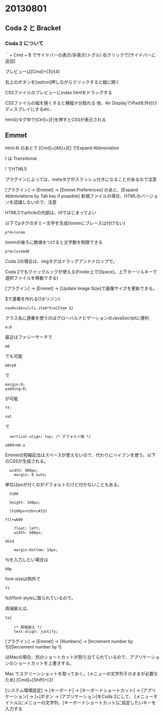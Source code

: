 # 20130801

## Coda 2 と Bracket

### Coda 2 について

＾+ Cmd + B でサイドバーの表示/非表示(トグル)
右クリックで[サイドバーに追加]

プレビューは[Cmd]+[3]/[4]

右上のボタンを[option]押しながらクリックすると縦に開く

CSSファイルのプレビューにindex.htmlをドラッグする

CSSファイルの幅を狭くすると横幅十分取れる
他、Air DisplayでiPadを外付けディスプレイにするetc.

htmlのタグ中で[Ctrl]+[E]を押すとCSSが表示される

## Emmet

html:4t のあとで [Cmd]+[Alt]+[E] でExpand Abbreviation

t は Transitional

! でHTML5

プラグインによっては、metaタグがスラッシュ付きになることがあるので注意

[プラグイン] -> [Emmet] -> [Emmet Preferences] のあと、[Expand Abbreviations by Tab key if poasible]
新規ファイルの場合、HTMLのバージョンを認識しないので、注意

HTML5でarticleの内部は、h1ではじまってよい

以下でpタグのダミー文字を生成(loremにブレースは付けない)

````
p*4>lorem
````
loremの後ろに数値をつけると文字数を制限できる

````
p*4>lorem40
````

Coda 2の場合は、imgタグはドラッグアンドドロップで。

Coda 2でもクイックルックが使える(Finder上で[Space]。上下カーソルキーで選択ファイルを移動できる)

[プラグイン] -> [Emmet] -> [Update Image Size]で画像サイズを更新できる。

$で連番を作れる(1オリジン)
````
nav#side>ul>li.item*5>a{Item $}
````
クラス名に連番を使うのはグローバルナビゲーションのJavaSxcriptに便利


````
m:0
````

最近はファジーサーチで
````
m0
````
でも可能

````
m0+p0
````
で
````
margin:0;
padding:0;
````
が可能

````
ff:
````

````
vat
````
で
````
  vertical-align: top; /* デフォルト値 */
````

````
w800+m0-a
````
Emmetの短縮記法はスペースが使えないので、代わりにハイフンを使う。以下のCSSが生成される。

````
  width: 800px;
	margin: 0 auto;
````

単位はpxが付くのがデフォルトだけど付かないこともある。

````
  h100
````

````
  height: 100px;
````

````
  lh100px+tdn+c#333
````

````
fll+w600
````

````
	float: left;
	width: 600px;
````

````
mb14
````

````
	margin-bottom: 14px;
````

％を入力したい場合は
````
80p
````

font-sizeは例外で

````
fz
````

fsがfont-styleに取られているので。

両端揃えは、

````
taj
````


````
	/* 両端揃え */
	text-align: justify;
````

[プラグイン] -> [Emmet] -> [Numbers] -> [Increment number by 1]/[Decrement number by 1]

はMacの場合、別のショートカットが割り当てられているので、アプリケーションのショートカットを上書きする。

Mac でスクリーンショットを取っておく。(メニューの文字列そのままが必要なため)
[Cmd]+[Shift]+[3]

[システム環境設定] -> [キーボード] -> [キーボードショートカット] -> [アプリケーション] -> [+]ボタン -> [アプリケーション]をCoda 2にして、
[メニュータイトル]にメニューの文字列、[キーボードショートカット]に設定したいキーを入力する




